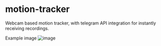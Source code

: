 # motion-tracker
Webcam based motion tracker, with telegram API integration for instantly receiving recordings.


Example image
![image](https://github.com/PHetem/motion-tracker/assets/32203848/3ca4a441-da5e-477e-bc74-a467d3ad077c)
